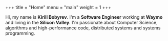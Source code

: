 +++
title = "Home"
menu = "main"
weight = 1
+++

Hi, my name is **Kirill Bobyrev**. I'm a **Software Engineer** working at
**Waymo** and living in the **Silicon Valley**. I'm passionate about Computer
Science, algorithms and high-performance code, distributed systems and systems
programming.

